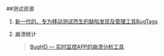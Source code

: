 ##测试资源

1. [新一代的、专为移动测试而生的缺陷发现及管理工具BugTags](https://bugtags.com/#rd)

2. 崩溃统计
	>[BugHD — 实时监控APP的崩溃分析工具](http://bughd.com/) 


